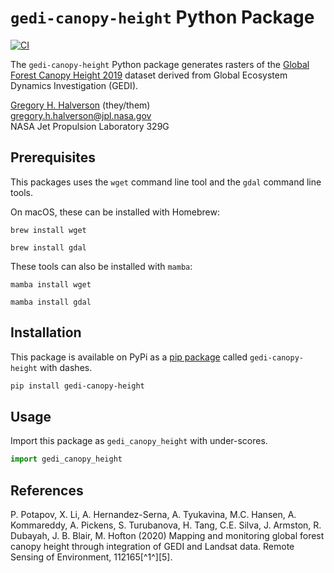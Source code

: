 # `gedi-canopy-height` Python Package

[![CI](https://github.com/JPL-Evapotranspiration-Algorithms/gedi-canopy-height/actions/workflows/ci.yml/badge.svg)](https://github.com/JPL-Evapotranspiration-Algorithms/gedi-canopy-height/actions/workflows/ci.yml)

The `gedi-canopy-height` Python package generates rasters of the [Global Forest Canopy Height 2019](https://glad.umd.edu/dataset/gedi/) dataset derived from Global Ecosystem Dynamics Investigation (GEDI).

[Gregory H. Halverson](https://github.com/gregory-halverson-jpl) (they/them)<br>
[gregory.h.halverson@jpl.nasa.gov](mailto:gregory.h.halverson@jpl.nasa.gov)<br>
NASA Jet Propulsion Laboratory 329G

## Prerequisites

This packages uses the `wget` command line tool and the `gdal` command line tools.

On macOS, these can be installed with Homebrew:

```
brew install wget
```

```
brew install gdal
```

These tools can also be installed with `mamba`:

```
mamba install wget
```

```
mamba install gdal
```

## Installation

This package is available on PyPi as a [pip package](https://pypi.org/project/gedi-canopy-height/) called `gedi-canopy-height` with dashes.

```bash
pip install gedi-canopy-height
```

## Usage

Import this package as `gedi_canopy_height` with under-scores.

```python
import gedi_canopy_height
```

## References

P. Potapov, X. Li, A. Hernandez-Serna, A. Tyukavina, M.C. Hansen, A. Kommareddy, A. Pickens, S. Turubanova, H. Tang, C.E. Silva, J. Armston, R. Dubayah, J. B. Blair, M. Hofton (2020) Mapping and monitoring global forest canopy height through integration of GEDI and Landsat data. Remote Sensing of Environment, 112165[^1^][5].

